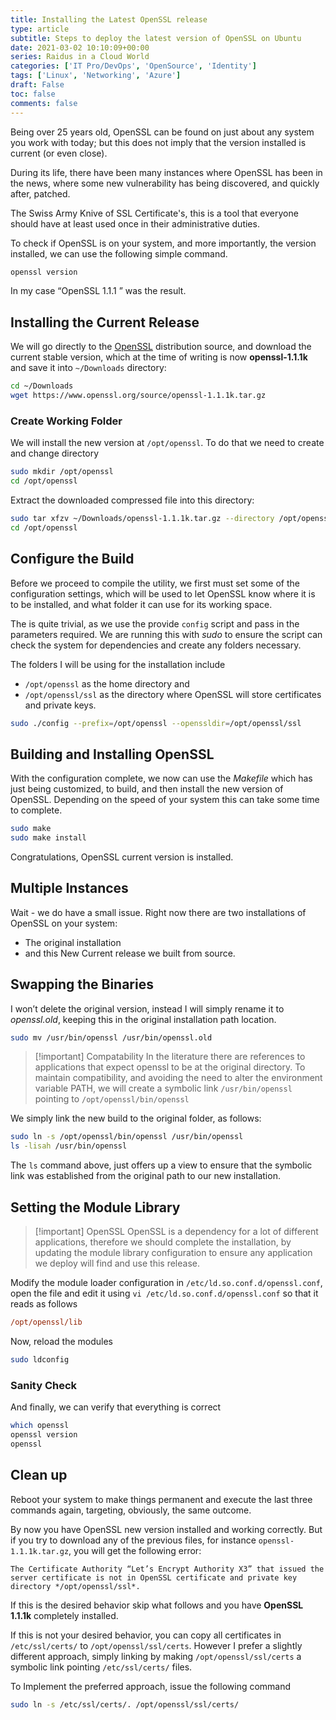 ```yaml
---
title: Installing the Latest OpenSSL release
type: article 
subtitle: Steps to deploy the latest version of OpenSSL on Ubuntu
date: 2021-03-02 10:10:09+00:00
series: Raidus in a Cloud World
categories: ['IT Pro/DevOps', 'OpenSource', 'Identity']
tags: ['Linux', 'Networking', 'Azure']
draft: False
toc: false 
comments: false 
---
```



Being over 25 years old, OpenSSL can be found on just about any system you work with today; but this does not imply that the version installed is current (or even close).

During its life, there have been many instances where OpenSSL has been in the news, where some new vulnerability has being discovered, and quickly after, patched.

The Swiss Army Knive of SSL Certificate's, this is a tool that everyone should have at least used once in their administrative duties.

To check if OpenSSL is on your system, and more importantly, the version installed, we can use the following simple command.

```bash
openssl version
```

In my case “OpenSSL 1.1.1 ” was the result.

## Installing the Current Release

We will go directly to the [OpenSSL](https://openssl.org) distribution source, and download the current stable version, which at the time of writing is now **openssl-1.1.1k**  and save it into `~/Downloads` directory:

```bash
cd ~/Downloads
wget https://www.openssl.org/source/openssl-1.1.1k.tar.gz
```

### Create Working Folder

We will install the new version at `/opt/openssl`. To do that we need to create and change directory

```bash
sudo mkdir /opt/openssl
cd /opt/openssl
```

Extract the downloaded compressed file into this directory:

```bash
sudo tar xfzv ~/Downloads/openssl-1.1.1k.tar.gz --directory /opt/openssl
cd /opt/openssl
```

## Configure the Build

Before we proceed to compile the utility, we first must set some of the configuration settings, which will be used to let OpenSSL know where it is to be installed, and what folder it can use for its working space. 

The is quite trivial, as we use the provide `config` script and pass in the parameters required. We are running this with *sudo* to ensure the script can check the system for dependencies and create any folders necessary.

The folders I will be using for the installation include
* `/opt/openssl` as the home directory and 
* `/opt/openssl/ssl` as the directory where OpenSSL will store certificates and private keys.

```bash
sudo ./config --prefix=/opt/openssl --openssldir=/opt/openssl/ssl 
```

## Building and Installing OpenSSL

With the configuration complete, we now can use the *Makefile* which has just being customized, to build, and then install the new version of OpenSSL. Depending on the speed of your system this can take some time to complete.

```bash
sudo make 
sudo make install
```

Congratulations, OpenSSL current version is installed. 

## Multiple Instances

Wait - we do have a small issue. Right now there are two installations of OpenSSL on your system:

* The original installation
* and this New Current release we built from source.

## Swapping the Binaries

I won’t delete the original version, instead I will simply rename it to *openssl.old*, keeping this in the original installation path location.

```bash
sudo mv /usr/bin/openssl /usr/bin/openssl.old 
```

> [!important] Compatability
>  In the literature there are references to applications that expect openssl to be at the original directory. To maintain compatibility, and avoiding the need to alter the environment variable PATH, we will create a symbolic link `/usr/bin/openssl` pointing to `/opt/openssl/bin/openssl`

We simply link the new build to the original folder, as follows:
```bash
sudo ln -s /opt/openssl/bin/openssl /usr/bin/openssl
ls -lisah /usr/bin/openssl
```

The `ls` command above, just offers up a view to ensure that the symbolic link was established from the original path to our new installation.

## Setting the Module Library

> [!important] OpenSSL
> OpenSSL is a dependency for a lot of different applications, therefore we should complete the installation, by updating the module library configuration to ensure any application we deploy will find and use this release.

Modify the module loader configuration in `/etc/ld.so.conf.d/openssl.conf`, open the file and edit it using `vi /etc/ld.so.conf.d/openssl.conf` so that it reads as follows

```ini
/opt/openssl/lib
```

Now, reload the modules

```bash
sudo ldconfig 
```

### Sanity Check

And finally, we can verify that everything is correct 

```bash
which openssl
openssl version
openssl
```

## Clean up

Reboot your system to make things permanent and execute the last three commands again, targeting, obviously, the same outcome.

By now you have OpenSSL new version installed and working correctly. But if you try to download any of the previous files, for instance `openssl-1.1.1k.tar.gz`, you will get the following error:

```error
The Certificate Authority “Let’s Encrypt Authority X3” that issued the server certificate is not in OpenSSL certificate and private key directory */opt/openssl/ssl*.
```

If this is the desired behavior skip what follows and you have **OpenSSL 1.1.1k** completely installed.

If this is not your desired behavior, you can copy all certificates in `/etc/ssl/certs/` to `/opt/openssl/ssl/certs`. However I prefer a slightly different approach, simply linking by making `/opt/openssl/ssl/certs` a symbolic link pointing `/etc/ssl/certs/` files.

To Implement the preferred approach, issue the following command

```bash
sudo ln -s /etc/ssl/certs/. /opt/openssl/ssl/certs/
```